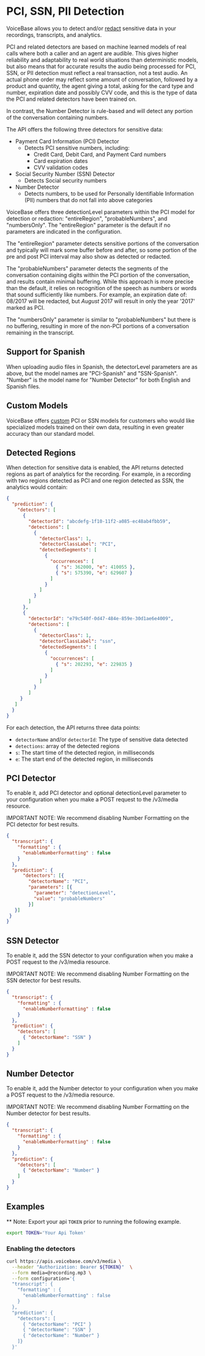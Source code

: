 # PCI, SSN, PII Detection

VoiceBase allows you to detect and/or [redact](pci-ssn-pii-redaction.html) sensitive data in your recordings, transcripts, and analytics. 

PCI and related detectors are based on machine learned models of real calls where both a caller and an agent are audible. This gives higher reliability and adaptability to real world situations than deterministic models, but also means that for accurate results the audio being processed for PCI, SSN, or PII detection must reflect a real transaction, not a test audio. An actual phone order may reflect some amount of conversation, followed by a product and quantity, the agent giving a total, asking for the card type and number, expiration date and possibly CVV code, and this is the type of data the PCI and related detectors have been trained on.

In contrast, the Number Detector is rule-based and will detect any portion of the conversation containing numbers. 

The API offers the following three detectors for sensitive data:

- Payment Card Information (PCI) Detector
    - Detects PCI sensitive numbers, including:
        - Credit Card, Debit Card, and Payment Card numbers
        - Card expiration dates
        - CVV validation codes
- Social Security Number (SSN) Detector
    - Detects Social security numbers
- Number Detector
    - Detects numbers, to be used for Personally Identifiable Information (PII) numbers that do not fall into above categories

VoiceBase offers three detectionLevel parameters within the PCI model for detection or redaction: "entireRegion", "probableNumbers", and "numbersOnly". The "entireRegion" parameter is the default if no parameters are indicated in the configuration. 

The "entireRegion" parameter detects sensitive portions of the conversation and typically will mark some buffer before and after, so some portion of the pre and post PCI interval may also show as detected or redacted.

The "probableNumbers" parameter detects the segments of the conversation containing digits within the PCI portion of the conversation, and results contain minimal buffering. While this approach is more precise than the default, it relies on recognition of the speech as numbers or words that sound sufficiently like numbers. For example, an expiration date of: 08/2017 will be redacted, but *August* 2017 will result in only the year '2017' marked as PCI. 

The "numbersOnly" parameter is similar to "probableNumbers" but there is no buffering, resulting in more of the non-PCI portions of a conversation remaining in the transcript.

## Support for Spanish

When uploading audio files in Spanish, the detectorLevel parameters are as above, but the model names are "PCI-Spanish" and "SSN-Spanish". "Number" is the model name for "Number Detector" for both English and Spanish files.

## Custom Models

VoiceBase offers [custom](https://info.voicebase.com/contact-sales) PCI or SSN models for customers who would like specialized models trained on their own data, resulting in even greater accuracy than our standard model. 

## Detected Regions

When detection for sensitive data is enabled, the API returns detected regions as part of analytics for the recording. For example, in a recording with two regions detected as PCI and one region detected as SSN, the analytics would contain:

```json
{  
  "prediction": {
    "detectors": [
      {
        "detectorId": "abcdefg-1f10-11f2-a085-ec48ab4fbb59",
        "detections": [
          {
            "detectorClass": 1,
            "detectorClassLabel": "PCI",
            "detectedSegments": [
              {
                "occurrences": [
                  { "s": 362000, "e": 410055 },
                  { "s": 575390, "e": 629607 }
                ]
              }
            ]
          }
        ]
      },
      {
        "detectorId": "e79c540f-0d47-484e-859e-30d1ae6e4009",
        "detections": [
          {
            "detectorClass": 1,
            "detectorClassLabel": "ssn",
            "detectedSegments": [
              {
                "occurrences": [
                  { "s": 202293, "e": 229835 }
                ]
              }
            ]
          }
        ]
     }
   ]
  }
}
```

For each detection, the API returns three data points:
- `detectorName` and/or `detectorId`: The type of sensitive data detected
- `detections`: array of the detected regions
- `s`: The start time of the detected region, in milliseconds
- `e`: The start end of the detected region, in milliseconds

## PCI Detector

To enable it, add PCI detector and optional detectionLevel parameter to your configuration when you make a POST request to the /v3/media resource. 

IMPORTANT NOTE:  We recommend disabling Number Formatting on the PCI detector for best results.

```json
{  
  "transcript": {
    "formatting" : {
      "enableNumberFormatting" : false
    }
  },
  "prediction": {
      "detectors": [{
        "detectorName": "PCI",
        "parameters": [{
          "parameter": "detectionLevel",
          "value": "probableNumbers"
        }]
   }]
 }
}
```

## SSN Detector

To enable it, add the SSN detector to your configuration when you make a POST request to the /v3/media resource.

IMPORTANT NOTE:  We recommend disabling Number Formatting on the SSN detector for best results.

```json
{  
  "transcript": {
    "formatting" : {
      "enableNumberFormatting" : false
    }
  },
  "prediction": {
    "detectors": [
      { "detectorName": "SSN" }
    ]
  }
}
```

## Number Detector

To enable it, add the Number detector to your configuration when you make a POST request to the /v3/media resource.

IMPORTANT NOTE:  We recommend disabling Number Formatting on the Number detector for best results.

```json
{  
  "transcript": {
    "formatting" : {
      "enableNumberFormatting" : false
    }
  },
  "prediction": {
    "detectors": [
      { "detectorName": "Number" }
    ]
  }
}
```


## Examples

** Note: Export your api `TOKEN` prior to running the following example.

```bash
export TOKEN='Your Api Token'
```

### Enabling the detectors

```bash
curl https://apis.voicebase.com/v3/media \
  --header "Authorization: Bearer ${TOKEN}"  \
  --form media=@recording.mp3 \
  --form configuration='{
  "transcript": {
    "formatting" : {
      "enableNumberFormatting" : false
    }
  },
  "prediction": {
    "detectors": [
      { "detectorName": "PCI" }
      { "detectorName": "SSN" }
      { "detectorName": "Number" }
    ]}
  }'
```
